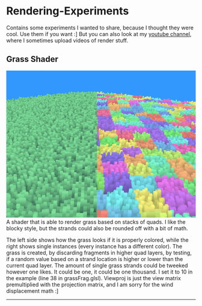 # Rendering-Experiments
Contains some experiments I wanted to share, because I thought they were cool. Use them if you want :]
But you can also look at my <a href="https://www.youtube.com/@Ein_Baum">youtube channel</a>, where I sometimes upload videos of render stuff.

## Grass Shader 
<img src="grass/grass.png">
A shader that is able to render grass based on stacks of quads. I like the blocky style, but the strands could also be rounded off with a bit of math. 

The left side shows how the grass looks if it is properly colored, while the right shows single instances (every instance has a different color).
The grass is created, by discarding fragments in higher quad layers, by testing, if a random value based on a strand location is higher or lower than the current quad layer. The amount of single grass strands could be tweeked however one likes. It could be one, it could be one thousand. I set it to 10 in the example (line 38 in grassFrag.glsl).
Viewproj is just the view matrix premultiplied with the projection matrix, and I am sorry for the wind displacement math :]

---